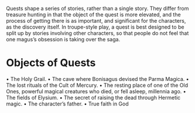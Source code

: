 Quests shape a series of stories, rather than a single story. They differ from treasure hunting in that the object of the quest is more elevated, and the process of getting there is as important, and significant for the characters, as the discovery itself. In troupe-style play, a quest is best designed to be split up by stories involving other characters, so that people do not feel that one magus’s obsession is taking over the saga.

# Objects of Quests
• The Holy Grail.
• The cave where Bonisagus devised the Parma Magica.
• The lost rituals of the Cult of Mercury.
• The resting place of one of the Old Ones, powerful magical creatures who died, or fell asleep, millennia ago.
• The fields of Elysium.
• The secret of raising the dead through Hermetic magic.
• The character’s father.
• True faith in God